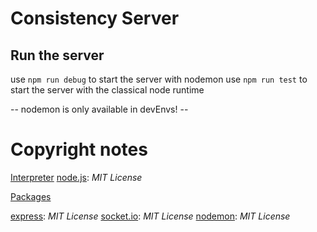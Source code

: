 # Consistency Server

## Run the server
use `npm run debug` to start the server with nodemon
use `npm run test` to start the server with the classical node runtime

-- nodemon is only available in devEnvs! -- 

# Copyright notes

<ins>Interpreter</ins>
    [node.js](https://nodejs.org/en/): *MIT License*

<ins>Packages</ins>

[express](https://www.npmjs.com/package/express): *MIT License*
[socket.io](https://www.npmjs.com/package/socket.io): *MIT License*
[nodemon](https://www.npmjs.com/package/nodemon): *MIT License*
